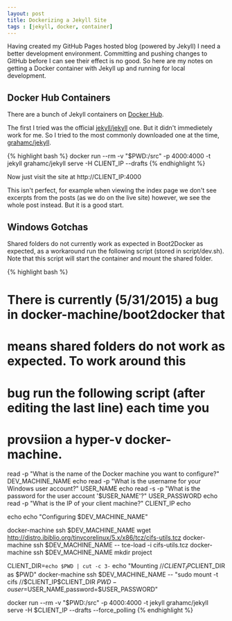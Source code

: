 ```yaml
---
layout: post
title: Dockerizing a Jekyll Site
tags : [jekyll, docker, container]
---
```


Having created my GitHub Pages hosted blog (powered by Jekyll) I need
a better development environment. Committing and pushing changes to
GitHub before I can see their effect is no good. So here are my notes
on getting a Docker container with Jekyll up and running for local
development.

## Docker Hub Containers

There are a bunch of Jekyll containers on [Docker
Hub](https://registry.hub.docker.com/search?q=jekyll&searchfield=).

The first I tried was the official
[jekyll/jekyll](https://registry.hub.docker.com/u/jekyll/jekyll/)
one. But it didn't immedietely work for me. So I tried to the most
commonly downloaded one at the time,
[grahamc/jekyll](https://registry.hub.docker.com/u/grahamc/jekyll/).

{% highlight bash %}
  docker run --rm -v "$PWD:/src" -p 4000:4000 -t jekyll grahamc/jekyll serve -H CLIENT_IP --drafts
{% endhighlight %}

Now just visit the site at http://CLIENT_IP:4000

This isn't perfect, for example when viewing the index page we don't
see excerpts from the posts (as we do on the live site) however, we
see the whole post instead. But it is a good start.

## Windows Gotchas

Shared folders do not currently work as expected in Boot2Docker as
expected, as a workaround run the following script (stored in
script/dev.sh). Note that this script will start the container and
mount the shared folder.

{% highlight bash %}
# There is currently (5/31/2015) a bug in docker-machine/boot2docker that
# means shared folders do not work as expected. To work around this
# bug run the following script (after editing the last line) each time you 
# provsiion a hyper-v docker-machine.

read -p "What is the name of the Docker machine you want to configure?" DEV_MACHINE_NAME
echo
read -p "What is the username for your Windows user account?" USER_NAME
echo
read -s -p "What is the password for the user account '$USER_NAME'?" USER_PASSWORD
echo
read -p "What is the IP of your client machine?" CLIENT_IP
echo

echo
echo "Configuring $DEV_MACHINE_NAME"

docker-machine ssh $DEV_MACHINE_NAME wget http://distro.ibiblio.org/tinycorelinux/5.x/x86/tcz/cifs-utils.tcz
docker-machine ssh $DEV_MACHINE_NAME -- tce-load -i cifs-utils.tcz
docker-machine ssh $DEV_MACHINE_NAME mkdir project

CLIENT_DIR=`echo $PWD | cut -c 3-`
echo "Mounting //$CLIENT_IP$CLIENT_DIR as $PWD"
docker-machine ssh $DEV_MACHINE_NAME -- "sudo mount -t cifs //$CLIENT_IP$CLIENT_DIR $PWD -o user=$USER_NAME,password=$USER_PASSWORD"

docker run --rm -v "$PWD:/src" -p 4000:4000 -t jekyll grahamc/jekyll serve -H $CLIENT_IP --drafts --force_polling
{% endhighlight %}
